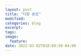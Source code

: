 ```yaml
---
layout: post
title: "다항 분포"
modified:
categories: blog
excerpt:
tags:
image:
  feature:
date: 2022-03-02T018:08:50-04:00
---
```


